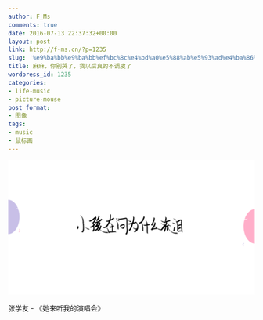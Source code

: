 ```yaml
---
author: F_Ms
comments: true
date: 2016-07-13 22:37:32+00:00
layout: post
link: http://f-ms.cn/?p=1235
slug: '%e9%ba%bb%e9%ba%bb%ef%bc%8c%e4%bd%a0%e5%88%ab%e5%93%ad%e4%ba%86%ef%bc%8c%e6%88%91%e4%bb%a5%e5%90%8e%e7%9c%9f%e7%9a%84%e4%b8%8d%e8%b0%83%e7%9a%ae%e4%ba%86'
title: 麻麻，你别哭了，我以后真的不调皮了
wordpress_id: 1235
categories:
- life-music
- picture-mouse
post_format:
- 图像
tags:
- music
- 鼠标画
---
```


![20160712_小孩在问她为什么流泪](/img/post/wp/2016/07/20160712_小孩在问她为什么流泪.png)


张学友 - 《她来听我的演唱会》
